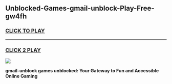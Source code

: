 
## Unblocked-Games-gmail-unblock-Play-Free-gw4fh
<h3>
<a href="https://premium76.site?title=gmail-unblock&ref=18A1">CLICK TO PLAY</a></h3>
<hr>

<h3>
<a href="https://premium76.site?title=gmail-unblock&ref=18A1">CLICK 2 PLAY</a>
  
</h3>

<a href="https://premium76.site?title=gmail-unblock&ref=18A1"><img src="https://clearcache.store/games.png"></a>


**gmail-unblock games unblocked: Your Gateway to Fun and Accessible Online Gaming**
